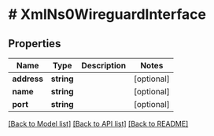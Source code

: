 # # XmlNs0WireguardInterface

## Properties

Name | Type | Description | Notes
------------ | ------------- | ------------- | -------------
**address** | **string** |  | [optional] 
**name** | **string** |  | [optional] 
**port** | **string** |  | [optional] 

[[Back to Model list]](../../README.md#documentation-for-models) [[Back to API list]](../../README.md#documentation-for-api-endpoints) [[Back to README]](../../README.md)


